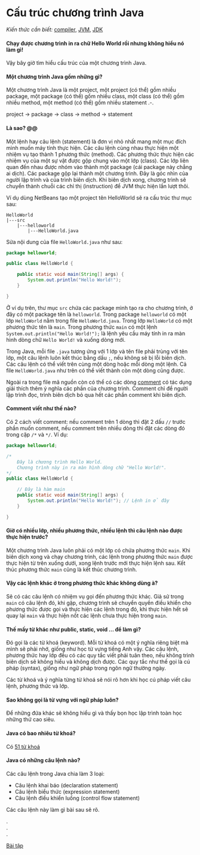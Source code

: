 # Cấu trúc chương trình Java

*Kiến thức cần biết:* [compiler](../../terminology.md#compiler), [JVM](../../terminology.md#JVM), [JDK](../../terminology.md#JDK)

#### Chạy được chương trình in ra chữ Hello World rồi nhưng không hiểu nó làm gì!
Vậy bây giờ tìm hiểu cấu trúc của một chương trình Java.

#### Một chương trình Java gồm những gì?
Một chương trình Java là một project, một project (có thể) gồm nhiều package, một package (có thể) gồm nhiều class, một class (có thể) gồm nhiều method, một method (có thể) gồm nhiều statement .-.

project &#8594; package &#8594; class &#8594; method &#8594; statement

#### Là sao? @@
Một lệnh hay câu lệnh (statement) là đơn vị nhỏ nhất mang một mục đích mình muốn máy tính thực hiện. Các câu lệnh cùng nhau thực hiện một nhiệm vụ tạo thành 1 phương thức (method). Các phương thức thực hiện các nhiệm vụ của một sự vật được gộp chung vào một lớp (class). Các lớp liên quan đến nhau được nhóm vào thành một package (cái package này chẳng ai dịch). Các package gộp lại thành một chương trình. Đây là góc nhìn của người lập trình và của trình biên dịch. Khi biên dịch xong, chương trình sẽ chuyển thành chuỗi các chỉ thị (instruction) để JVM thực hiện lần lượt thôi.

Ví dụ dùng NetBeans tạo một project tên HelloWorld sẽ ra cấu trúc thư mục sau:
```
HelloWorld
|---src
    |---helloworld
        |---HelloWorld.java
```

Sửa nội dung của file `HelloWorld.java` như sau:
```java
package helloworld;

public class HelloWorld {

    public static void main(String[] args) {
        System.out.println("Hello World!");
    }

}
```

Ở ví dụ trên, thư mục `src` chứa các package mình tạo ra cho chương trình, ở đây có một package tên là `helloworld`. Trong package `helloworld` có một lớp `HelloWorld` nằm trong file `HelloWorld.java`. Trong lớp `HelloWorld` có một phương thức tên là `main`. Trong phương thức `main` có một lệnh `System.out.println("Hello World!");` là lệnh yêu cầu máy tính in ra màn hình dòng chữ `Hello World!` và xuống dòng mới.

Trong Java, mỗi file `.java` tương ứng với 1 lớp và tên file phải trùng với tên lớp, một câu lệnh luôn kết thúc bằng dấu `;`, nếu không sẽ bị lỗi biên dịch. Các câu lệnh có thể viết trên cùng một dòng hoặc mỗi dòng một lệnh. Cả file `HelloWorld.java` như trên có thể viết thành còn một dòng cũng được.

Ngoài ra trong file mã nguồn còn có thể có các dòng [comment](../../terminology.md#comment) có tác dụng giải thích thêm ý nghĩa các phần của chương trình. Comment chỉ để người lập trình đọc, trình biên dịch bỏ qua hết các phần comment khi biên dịch.

#### Comment viết như thế nào?
Có 2 cách viết comment: nếu comment trên 1 dòng thì đặt 2 dấu `//` trước phần muốn comment, nếu comment trên nhiều dòng thì đặt các dòng đó trong cặp `/*` và `*/`.
Ví dụ:

```java
package helloworld;

/*
    Đây là chương trình Hello World.
    Chương trình này in ra màn hình dòng chữ "Hello World!".
*/
public class HelloWorld {

    // Đây là hàm main
    public static void main(String[] args) {
        System.out.println("Hello World!"); // Lệnh in ở đây
    }

}
```

#### Giờ có nhiều lớp, nhiều phương thức, nhiều lệnh thì câu lệnh nào được thực hiện trước?
Một chương trình Java luôn phải có một lớp có chứa phương thức `main`. Khi biên dịch xong và chạy chương trình, các lệnh trong phương thức `main` được thực hiện từ trên xuống dưới, xong lệnh trước mới thực hiện lệnh sau. Kết thúc phương thức `main` cũng là kết thúc chương trình.

#### Vậy các lệnh khác ở trong phương thức khác không dùng à?
Sẽ có các câu lệnh có nhiệm vụ gọi đến phương thức khác. Giả sử trong `main` có câu lệnh đó, khi gặp, chương trình sẽ chuyển quyền điều khiển cho phương thức được gọi và thực hiện các lệnh trong đó, khi thực hiện hết sẽ quay lại `main` và thực hiện nốt các lệnh chưa thực hiện trong `main`.

#### Thế mấy từ khác như public, static, void ... để làm gì?
Đó gọi là các từ khoá (keyword). Mỗi từ khoá có một ý nghĩa riêng biệt mà mình sẽ phải nhớ, giống như học từ vựng tiếng Anh vậy. Các câu lệnh, phương thức hay lớp đều có các quy tắc viết phải tuân theo, nếu không trình biên dịch sẽ không hiểu và không dịch được. Các quy tắc như thế gọi là cú pháp (syntax), giống như ngữ pháp trong ngôn ngữ thường ngày.

Các từ khoá và ý nghĩa từng từ khoá sẽ nói rõ hơn khi học cú pháp viết câu lệnh, phương thức và lớp. 

#### Sao không gọi là từ vựng với ngữ pháp luôn?
Để những đứa khác sẽ không hiểu gì và thấy bọn học lập trình toàn học những thứ cao siêu.

#### Java có bao nhiêu từ khoá?
Có [51 từ khoá](https://en.wikipedia.org/wiki/List_of_Java_keywords)

#### Java có những câu lệnh nào?
Các câu lệnh trong Java chia làm 3 loại:
- Câu lệnh khai báo (declaration statement)
- Câu lệnh biểu thức (expression statement)
- Câu lệnh điều khiển luồng (control flow statement)

Các câu lệnh này làm gì bài sau sẽ rõ.

.  
.  
.  

[Bài tập](exercise.md)
